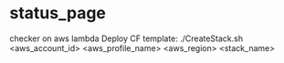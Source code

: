 # status_page
checker on aws lambda 
Deploy CF template: ./CreateStack.sh <aws_account_id> <aws_profile_name> <aws_region> <stack_name>

